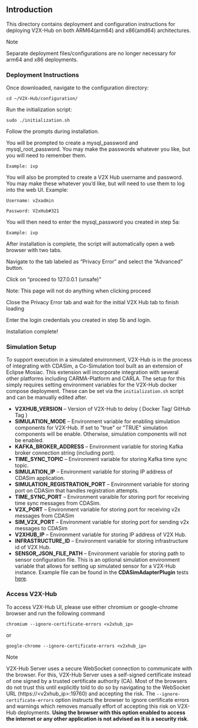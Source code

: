 ## Introduction
This directory contains deployment and configuration instructions for deploying V2X-Hub on both ARM64(arm64) and x86(amd64) architectures.

> [!NOTE]
> Separate deployment files/configurations are no longer necessary for arm64 and x86 deployments.

### Deployment Instructions
Once downloaded, navigate to the configuration directory:
```
cd ~/V2X-Hub/configuration/
```
Run the initialization script:
```
sudo ./initialization.sh
```
Follow the prompts during installation.

You will be prompted to create a mysql_password and mysql_root_password. You may make the passwords whatever you like, but you will need to remember them.
```
Example: ivp
```
You will also be prompted to create a V2X Hub username and password. You may make these whatever you’d like, but will need to use them to log into the web UI. Example:
```
Username: v2xadmin

Password: V2xHub#321
```
You will then need to enter the mysql_password you created in step 5a:
```
Example: ivp
```
After installation is complete, the script will automatically open a web browser with two tabs.

Navigate to the tab labeled as “Privacy Error” and select the “Advanced” button.

Click on “proceed to 127.0.0.1 (unsafe)”

Note: This page will not do anything when clicking proceed

Close the Privacy Error tab and wait for the initial V2X Hub tab to finish loading

Enter the login credentials you created in step 5b and login.

Installation complete!

### Simulation Setup

To support execution in a simulated environment, V2X-Hub is in the process of integrating with CDASim, a Co-Simulation tool built as an extension of Eclipse Mosiac. This extension will incorporate integration with several other platforms including CARMA-Platform and CARLA. The setup for this simply requires setting environment variables for the V2X-Hub docker compose deployment. These can be set via the `initialization.sh` script and can be manually edited after.

* **V2XHUB_VERSION** – Version of V2X-Hub to deloy ( Docker Tag/ GitHub Tag )
* **SIMULATION_MODE** – Environment variable for enabling simulation components for V2X-Hub. If set to "true" or "TRUE" simulation components will be enable. Otherwise, simulation components will not be enabled.
* **KAFKA_BROKER_ADDRESS** – Environment variable for storing Kafka broker connection string (including port).
* **TIME_SYNC_TOPIC** – Environment variable for storing Kafka time sync topic.
* **SIMULATION_IP** – Environment variable for storing IP address of CDASim application.
* **SIMULATION_REGISTRATION_PORT** – Environment variable for storing port on CDASim that handles registration attempts.
* **TIME_SYNC_PORT** – Environment varaible for storing port for receiving time sync messages from CDASim.
* **V2X_PORT** – Environment variable for storing port for receiving v2x messages from CDASim
* **SIM_V2X_PORT** – Environment variable for storing port for sending v2x messages to CDASim
* **V2XHUB_IP** – Environment variable for storing IP address of V2X Hub.
* **INFRASTRUCTURE_ID** – Environment variable for storing infrastructure id of V2X Hub.
* **SENSOR_JSON_FILE_PATH** – Environment variable for storing path to sensor configuration file. This is an optional simulation environment variable that allows for setting up simulated sensor for a V2X-Hub instance. Example file can be found in the **CDASimAdapterPlugin** tests [here](../src/v2i-hub/CDASimAdapter/test/sensors.json).

### Access V2X-Hub 
To access V2X-Hub UI, please use either chromium or google-chrome browser and run the following command 
```
chromium --ignore-certificate-errors <v2xhub_ip>
```
or 

```
google-chrome --ignore-certificate-errors <v2xhub_ip>
 ```

> [!NOTE]  
> V2X-Hub Server uses a secure WebSocket connection to communicate with the browser. For this, V2X-Hub Server uses a self-signed certificate instead of one signed by a trusted certificate authority (CA). Most of the browsers do not trust this until explicitly told to do so by navigating to the WebSocket URL (https://<v2xhub_ip>:19760) and accepting the risk. The `--ignore-certificate-errors` option instructs the browser to ignore certificate errors and warnings which removes manually effort of accepting this risk on V2X-Hub deployments. **Using the browser with this option enabled to access the internet or any other application is not advised as it is a security risk**.